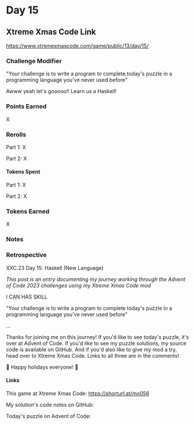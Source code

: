 # Day 15

## Xtreme Xmas Code Link

https://www.xtremexmascode.com/game/public/13/day/15/

### Challenge Modifier

"Your challenge is to write a program to complete today's puzzle in a programming language you've never used before"

Awww yeah let's gooooo!! Learn us a Haskell!

### Points Earned

X

### Rerolls

Part 1: X

Part 2: X

#### Tokens Spent

Part 1: X

Part 2: X

### Tokens Earned

X

### Notes

### Retrospective

XXC.23 Day 15: Haskell (New Language)

_This post is an entry documenting my journey working through the Advent of Code 2023 challenges using my Xtreme Xmas Code mod_

I CAN HAS SKILL

"Your challenge is to write a program to complete today's puzzle in a programming language you've never used before"

...

Thanks for joining me on this journey! If you'd like to see today's puzzle, it's over at Advent of Code. If you'd like to see my puzzle solutions, my source code is available on GitHub. And if you'd also like to give my mod a try, head over to Xtreme Xmas Code. Links to all three are in the comments!

🎄 Happy holidays everyone! 🎄

#### Links

This game at Xtreme Xmas Code: https://shorturl.at/mo056

My solution's code notes on GitHub:

Today's puzzle on Advent of Code:
